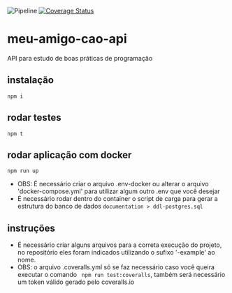 ![Pipeline](https://github.com/AraujoGS/meu-amigo-cao-api/actions/workflows/pipeline.yml/badge.svg)
[![Coverage Status](https://coveralls.io/repos/github/AraujoGS/meu-amigo-cao-api/badge.svg?branch=main)](https://coveralls.io/github/AraujoGS/meu-amigo-cao-api?branch=main)

# meu-amigo-cao-api
API para estudo de boas práticas de programação

## instalação
` npm i `

## rodar testes
` npm t `

## rodar aplicação com docker
` npm run up `
- OBS: É necessário criar o arquivo .env-docker ou alterar o arquivo 'docker-compose.yml' para utilizar algum outro .env que você desejar
- É necessário rodar dentro do container o script de carga para gerar a estrutura do banco de dados ` documentation > ddl-postgres.sql `

## instruções
- É necessário criar alguns arquivos para a correta execução do projeto, no repositório eles foram indicados utilizando o sufixo '-example' ao nome.
- OBS: o arquivo .coveralls.yml só se faz necessário caso você queira executar o comando ` npm run test:coveralls`, também será necessário um token válido gerado pelo coveralls.io
